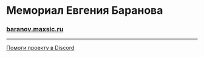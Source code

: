 # Мемориал Евгения Баранова

### [baranov.maxsic.ru](https://baranov.maxsic.ru)

---

[Помоги проекту в Discord](https://discord.gg/zDxKb44)
